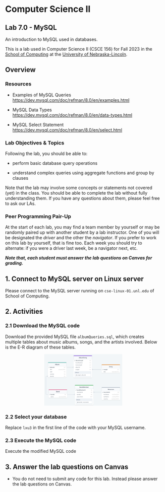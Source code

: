 # Computer Science II
## Lab 7.0 - MySQL 

An introduction to MySQL used in databases.

This is a lab used in Computer Science II (CSCE 156) for Fall 2023 
in the [School of Computing](https://computing.unl.edu) 
at the [University of Nebraska-Lincoln](https://unl.edu).

## Overview

### Resources

-   Examples of MySQL Queries  
        <https://dev.mysql.com/doc/refman/8.0/en/examples.html>

-   MySQL Data Types  
        <https://dev.mysql.com/doc/refman/8.0/en/data-types.html>
    
-   MySQL Select Statement   
        <https://dev.mysql.com/doc/refman/8.0/en/select.html>
   
### Lab Objectives & Topics

Following the lab, you should be able to:

-   perform basic database query operations
  
-   understand complex queries using aggregate functions and group by clauses

Note that the lab may involve some concepts or statements not covered (yet) in the class. You should be able to complete the lab without fully understanding them. If you have any questions about them, please feel free to ask our LAs. 


### Peer Programming Pair-Up

At the start of
each lab, you may find a team member by yourself or may be randomly paired up with another student by
a lab instructor.  One of you will be designated the *driver* 
and the other the *navigator*. If you prefer to work on this lab by yourself, that is fine too.  Each week you should try to alternate: if you were a driver 
last week, be a navigator next, etc. 

***Note that, each student must answer the lab questions on Canvas for grading.***

  
## 1. Connect to MySQL server on Linux server

Please connect to the MySQL server running on `cse-linux-01.unl.edu` of School of Computing.

## 2. Activities 


### 2.1 Download the MySQL code

Download the provided MySQL file `albumQueries.sql`, which creates multiple tables about music albums, songs, and the artists involved. Below is the E-R diagram of these tables. 

<p align="center">
<img src="images/album-er.png" alt="ER Diagram" width="50%"/>
</p> 

### 2.2 Select your database

Replace `lxu3` in the first line of the code with your MySQL username. 

### 2.3 Execute the MySQL code

Execute the modified MySQL code

## 3. Answer the lab questions on Canvas

* You do not need to submit any code for this lab. Instead please answer the lab questions on Canvas. 
